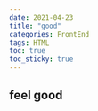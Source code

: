 ```yaml
---
date: 2021-04-23
title: "good"
categories: FrontEnd
tags: HTML
toc: true  
toc_sticky: true 
---
```


## feel good

